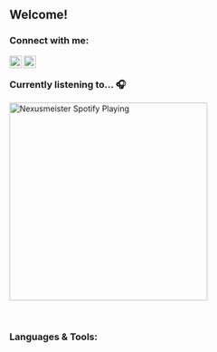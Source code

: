 ## Welcome!

### Connect with me:
[<img align="left" alt="Nexusmeister | Twitter" width="22px" src="https://cdn.jsdelivr.net/npm/simple-icons@v3/icons/twitter.svg" />][twitter]
[<img align="left" alt="Robin Kaltenbach | Xing" width="22px" src="https://cdn.jsdelivr.net/npm/simple-icons@3.13.0/icons/xing.svg" />][xing]

<br />

### Currently listening to... 🎧

[<img src="https://now-playing-codestackr.vercel.app/api/spotify-playing" alt="Nexusmeister Spotify Playing" width="350" />](https://open.spotify.com/user/xkaltix?si=h_gYbj2sTlamJW9soY9fnQ)

<br />

### Languages & Tools:




[twitter]: https://twitter.com/skcnex
[xing]: https://www.xing.com/profile/Robin_Kaltenbach3